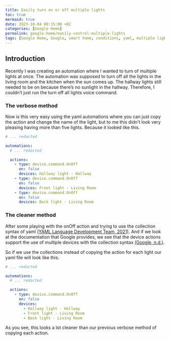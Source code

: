 ```yaml
---
title: Easily turn on or off multiple lights
toc: true
mermaid: true
date: 2023-10-04 00:15:00 +02
categories: [Google Home]
permalink: google-home/easily-control-multiple-lights
tags: [Google Home, Google, smart home, conditions, yaml, multiple lights, turn on, turn off]
---
```


## Introduction

Recently I was creating an automation where I wanted to turn of multiple lights at once. The automation was supposed to turn off all the lights in the living room and the kitchen when the sun comes up. The hallway lights still needed to be on because there’s no sunlight in the hallway. Therefore, I couldn’t just run the turn off all lights voice command.

### The verbose method

Now is this very easy using the yaml automations where you can just copy the action and change the name of the light, but to me this didn’t look very pleasing having more than five lights. Because it looked like this.

```yaml
# ... redacted

automations:  
  # ... redacted

  actions:
    - type: device.command.OnOff
      on: false
      devices: Hallway light - Hallway
    - type: device.command.OnOff
      on: false
      devices: Front light - Living Room
    - type: device.command.OnOff
      on: false
      devices: Back light - Living Room
```

### The cleaner method

After some playing with the onOff action and trying to use the collection syntax of yaml [(YAML Language Development Team, 2021)](https://yaml.org/spec/1.2.2/#collections). And if we look at the documentation that Google provides, we see that the device actions support the use of multiple devices with the collection syntax [(Google, n.d.)](https://support.google.com/googlenest/answer/13460475?sjid=4162496325683235059-EU#actions&zippy=%2Cdevice-actions%2Cactions).

So if we use the collections instead of copying the action for each light our yaml file will look like this.


```yaml
# ... redacted

automations:  
  # ... redacted

  actions:
    - type: device.command.OnOff
      on: false
      devices:
        - Hallway light - Hallway
        - Front light - Living Room
        - Back light - Living Room
```

As you see, this looks a lot cleaner than our previous verbose method of copying each action.
